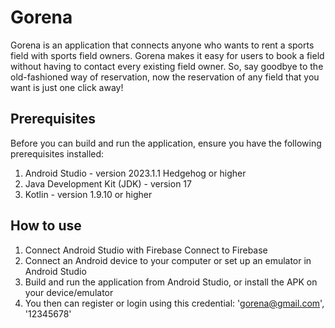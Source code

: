 # Gorena
Gorena is an application that connects anyone who wants to rent a sports field with sports field owners. Gorena makes it easy for users to book a field without having to contact every existing field owner. So, say goodbye to the old-fashioned way of reservation, now the reservation of any field that you want is just one click away!

## Prerequisites
Before you can build and run the application, ensure you have the following prerequisites installed:
1. Android Studio - version 2023.1.1 Hedgehog or higher
2. Java Development Kit (JDK) - version 17 
3. Kotlin - version 1.9.10 or higher

## How to use
1. Connect Android Studio with Firebase Connect to Firebase
2. Connect an Android device to your computer or set up an emulator in Android Studio
3. Build and run the application from Android Studio, or install the APK on your device/emulator
4. You then can register or login using this credential: 'gorena@gmail.com', '12345678'